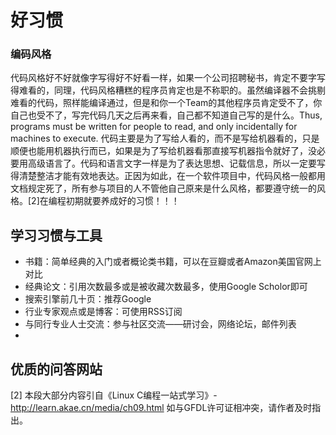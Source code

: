 # 好习惯

### 编码风格

代码风格好不好就像字写得好不好看一样，如果一个公司招聘秘书，肯定不要字写得难看的，同理，代码风格糟糕的程序员肯定也是不称职的。虽然编译器不会挑剔难看的代码，照样能编译通过，但是和你一个Team的其他程序员肯定受不了，你自己也受不了，写完代码几天之后再来看，自己都不知道自己写的是什么。Thus, programs must be written for people to read, and only incidentally for machines to execute. 代码主要是为了写给人看的，而不是写给机器看的，只是顺便也能用机器执行而已，如果是为了写给机器看那直接写机器指令就好了，没必要用高级语言了。代码和语言文字一样是为了表达思想、记载信息，所以一定要写得清楚整洁才能有效地表达。正因为如此，在一个软件项目中，代码风格一般都用文档规定死了，所有参与项目的人不管他自己原来是什么风格，都要遵守统一的风格。[2]在编程初期就要养成好的习惯！！！

## 学习习惯与工具

* 书籍：简单经典的入门或者概论类书籍，可以在豆瓣或者Amazon美国官网上对比
* 经典论文：引用次数最多或是被收藏次数最多，使用Google Scholor即可
* 搜索引擎前几十页：推荐Google
* 行业专家观点或是博客：可使用RSS订阅
* 与同行专业人士交流：参与社区交流——研讨会，网络论坛，邮件列表
*


## 优质的问答网站

[2] 本段大部分内容引自《Linux C编程一站式学习》-http://learn.akae.cn/media/ch09.html 如与GFDL许可证相冲突，请作者及时指出。
